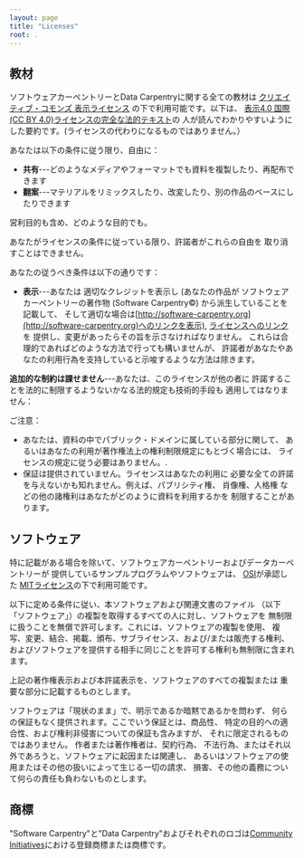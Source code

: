 ```yaml
---
layout: page
title: "Licenses"
root: .
---
```

## 教材

ソフトウェアカーペントリーとData Carpentryに関する全ての教材は
[クリエイティブ・コモンズ 表示ライセンス](https://creativecommons.org/licenses/by/4.0/deed.ja)
の下で利用可能です。以下は、
[表示4.0 国際(CC BY 4.0)ライセンスの完全な法的テキスト](https://creativecommons.org/licenses/by/4.0/legalcode.ja)の
人が読んでわかりやすいようにした要約です。(ライセンスの代わりになるものではありません。）

あなたは以下の条件に従う限り、自由に：

* **共有**---どのようなメディアやフォーマットでも資料を複製したり、再配布できます
* **翻案**---マテリアルをリミックスしたり、改変したり、別の作品のベースにしたりできます


営利目的も含め、どのような目的でも。

あなたがライセンスの条件に従っている限り、許諾者がこれらの自由を
取り消すことはできません。

あなたの従うべき条件は以下の通りです：

* **表示**---あなたは 適切なクレジットを表示し (あなたの作品が
  ソフトウェアカーペントリーの著作物 (Software Carpentry©) から派生していることを記載して、
  そして適切な場合は[http://software-carpentry.org](http://software-carpentry.org)へのリンクを表示), 
  [ライセンスへのリンク](https://creativecommons.org/licenses/by/4.0/deed.ja)を
  提供し、変更があったらその旨を示さなければなりません。
  これらは合理的であればどのような方法で行っても構いませんが、
  許諾者があなたやあなたの利用行為を支持していると示唆するような方法は除きます。

**追加的な制約は課せません**---あなたは、このライセンスが他の者に
許諾することを法的に制限するようないかなる法的規定も技術的手段も
適用してはなりません：

ご注意：

* あなたは、資料の中でパブリック・ドメインに属している部分に関して、
  あるいはあなたの利用が著作権法上の権利制限規定にもとづく場合には、
  ライセンスの規定に従う必要はありません。.
* 保証は提供されていません。ライセンスはあなたの利用に
  必要な全ての許諾を与えないかも知れません。例えば、パブリシティ権、
  肖像権、人格権 などの他の諸権利はあなたがどのように資料を利用するかを
制限することがあります。

## ソフトウェア

特に記載がある場合を除いて、ソフトウェアカーペントリーおよびデータカーペントリーが
提供しているサンプルプログラムやソフトウェアは、
[OSI][osi]が承認した
[MITライセンス](https://ja.osdn.net/projects/opensource/wiki/licenses%2FMIT_license)の下で利用可能です。

以下に定める条件に従い、本ソフトウェアおよび関連文書のファイル
（以下「ソフトウェア」）の複製を取得するすべての人に対し、ソフトウェアを
無制限に扱うことを無償で許可します。これには、ソフトウェアの複製を使用、
複写、変更、結合、掲載、頒布、サブライセンス、および/または販売する権利、
およびソフトウェアを提供する相手に同じことを許可する権利も無制限に含まれます。

上記の著作権表示および本許諾表示を、ソフトウェアのすべての複製または
重要な部分に記載するものとします。

ソフトウェアは「現状のまま」で、明示であるか暗黙であるかを問わず、
何らの保証もなく提供されます。ここでいう保証とは、商品性、
特定の目的への適合性、および権利非侵害についての保証も含みますが、
それに限定されるものではありません。 作者または著作権者は、契約行為、
不法行為、またはそれ以外であろうと、ソフトウェアに起因または関連し、
あるいはソフトウェアの使用またはその他の扱いによって生じる一切の請求、
損害、その他の義務について何らの責任も負わないものとします。

## 商標

"Software Carpentry"と"Data Carpentry"およびそれぞれのロゴは[Community
Initiatives][CI]における登録商標または商標です。

[cc-by-human]: https://creativecommons.org/licenses/by/4.0/
[cc-by-legal]: https://creativecommons.org/licenses/by/4.0/legalcode
[mit-license]: https://opensource.org/licenses/mit-license.html
[ci]: http://communityin.org/
[osi]: https://opensource.org
[osg]: https://opensource.jp

